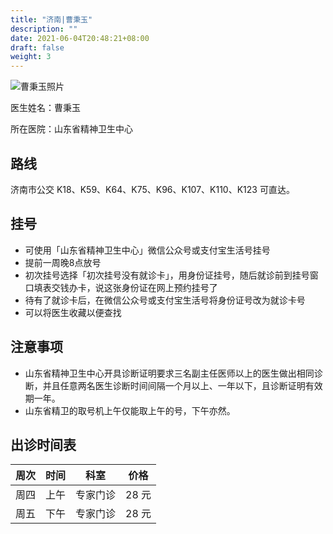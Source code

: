 ```yaml
---
title: "济南|曹秉玉"
description: ""
date: 2021-06-04T20:48:21+08:00
draft: false
weight: 3
---
```


![曹秉玉照片](images/doctor/cao-bingyu.jpg)

医生姓名：曹秉玉

所在医院：山东省精神卫生中心

## 路线

济南市公交 K18、K59、K64、K75、K96、K107、K110、K123 可直达。

## 挂号

- 可使用「山东省精神卫生中心」微信公众号或支付宝生活号挂号
- 提前一周晚8点放号
- 初次挂号选择「初次挂号没有就诊卡」，用身份证挂号，随后就诊前到挂号窗口填表交钱办卡，说这张身份证在网上预约挂号了
- 待有了就诊卡后，在微信公众号或支付宝生活号将身份证号改为就诊卡号
- 可以将医生收藏以便查找

## 注意事项

- 山东省精神卫生中心开具诊断证明要求三名副主任医师以上的医生做出相同诊断，并且任意两名医生诊断时间间隔一个月以上、一年以下，且诊断证明有效期一年。
- 山东省精卫的取号机上午仅能取上午的号，下午亦然。

## 出诊时间表

| 周次 | 时间 | 科室 | 价格 |
| :---: | :---: | :---: | :---: |
| 周四 | 上午 | 专家门诊 | 28 元 |
| 周五 | 下午 | 专家门诊 | 28 元 |
